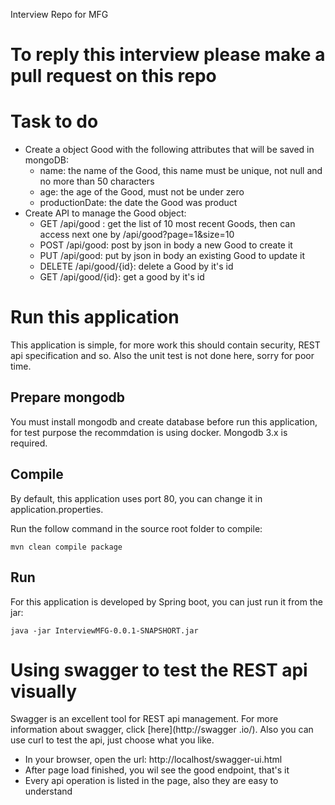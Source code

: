 Interview Repo for MFG

# To reply this interview please make a pull request on this repo

# Task to do
* Create a object Good with the following attributes that will be saved in mongoDB:
  * name: the name of the Good, this name must be unique, not null and no more than 50 characters
  * age: the age of the Good, must not be under zero
  * productionDate: the date the Good was product
* Create API to manage the Good object:
  * GET /api/good : get the list of 10 most recent Goods, then can access next one by /api/good?page=1&size=10 
  * POST /api/good: post by json in body a new Good to create it
  * PUT /api/good: put by json in body an existing Good to update it
  * DELETE /api/good/{id}: delete a Good by it's id
  * GET /api/good/{id}: get a good by it's id

# Run this application

This application is simple, for more work this should contain security, REST api specification and so.
Also the unit test is not done here, sorry for poor time.

## Prepare mongodb

You must install mongodb and create database before run this application, for test purpose the recommdation is using
docker. Mongodb 3.x is required.

## Compile

By default, this application uses port 80, you can change it in application.properties.

Run the follow command in the source root folder to compile:

	mvn clean compile package

## Run

For this application is developed by Spring boot, you can just run it from the jar:

	java -jar InterviewMFG-0.0.1-SNAPSHORT.jar

# Using swagger to test the REST api visually

Swagger is an excellent tool for REST api management. For more information about swagger, click [here](http://swagger
.io/). Also you can use curl to test the api, just choose what you like.


- In your browser, open the url: http://localhost/swagger-ui.html
- After page load finished, you wil see the good endpoint, that's it
- Every api operation is listed in the page, also they are easy to understand
